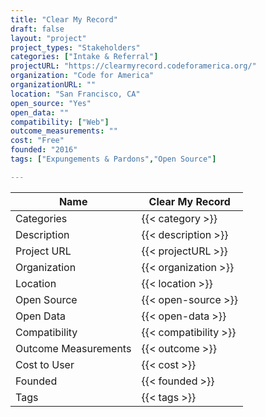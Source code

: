 ```yaml
---
title: "Clear My Record"
draft: false
layout: "project"
project_types: "Stakeholders"
categories: ["Intake & Referral"]
projectURL: "https://clearmyrecord.codeforamerica.org/"
organization: "Code for America"
organizationURL: ""
location: "San Francisco, CA"
open_source: "Yes"
open_data: ""
compatibility: ["Web"]
outcome_measurements: ""
cost: "Free"
founded: "2016"
tags: ["Expungements & Pardons","Open Source"]

---
```



Name                    |  Clear My Record    
------------------------|----
Categories              | {{< category >}} 
Description             | {{< description >}} 
Project URL             | {{< projectURL >}} 
Organization            | {{< organization >}} 
Location                | {{< location >}} 
Open Source             | {{< open-source >}} 
Open Data               | {{< open-data >}} 
Compatibility           | {{< compatibility >}} 
Outcome Measurements    | {{< outcome >}} 
Cost to User            | {{< cost >}} 
Founded                 | {{< founded >}} 
Tags                    | {{< tags >}} 

